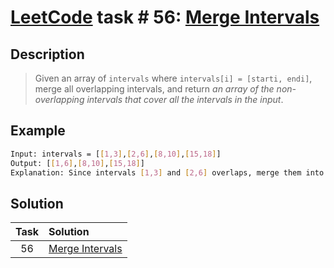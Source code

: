 # [LeetCode][leetcode] task # 56: [Merge Intervals][task]

Description
-----------

> Given an array of `intervals` where `intervals[i] = [starti, endi]`,
> merge all overlapping intervals, and return
> _an array of the non-overlapping intervals that cover all the intervals in the input_.

Example
-------

```sh
Input: intervals = [[1,3],[2,6],[8,10],[15,18]]
Output: [[1,6],[8,10],[15,18]]
Explanation: Since intervals [1,3] and [2,6] overlaps, merge them into [1,6].
```

Solution
--------

| Task | Solution                    |
|:----:|:----------------------------|
|  56  | [Merge Intervals][solution] |


[leetcode]: <http://leetcode.com/>
[task]: <https://leetcode.com/problems/merge-intervals/>
[solution]: <https://github.com/wellaxis/witalis-jkit/blob/main/module/tasks/src/main/java/com/witalis/jkit/tasks/core/task/leetcode/h1/p56/option/Practice.java>
